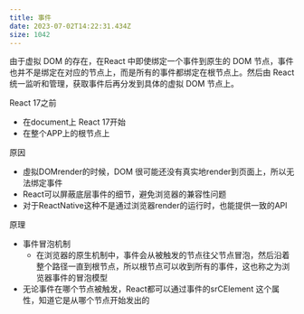```yaml
---
title: 事件
date: 2023-07-02T14:22:31.434Z
size: 1042
---
```

由于虚拟 DOM 的存在，在React 中即使绑定一个事件到原生的 DOM 节点，事件也并不是绑定在对应的节点上，而是所有的事件都绑定在根节点上。然后由 React 统一监听和管理，获取事件后再分发到具体的虚拟 DOM 节点上。


React 17之前
- 在document上
React 17开始
- 在整个APP上的根节点上

原因
- 虛拟DOMrender的时候，DOM 很可能还没有真实地render到页面上，所以无法绑定事件
- React可以屏蔽底层事件的细节，避免浏览器的兼容性问题
- 对于ReactNative这种不是通过浏览器render的运行时，也能提供一致的APl

原理
- 事件冒泡机制
	- 在浏览器的原生机制中，事件会从被触发的节点往父节点冒泡，然后沿着整个路径一直到根节点，所以根节点可以收到所有的事件，这也称之为浏览器事件的冒泡模型
- 无论事件在哪个节点被触发，React都可以通过事件的srCElement 这个属性，知道它是从哪个节点开始发出的
